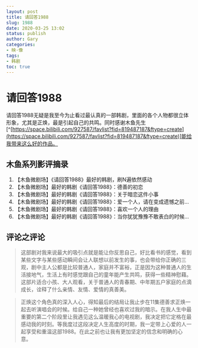 ```yaml
---
layout: post
title: 请回答1988
slug: 1988
date: 2020-03-25 13:02
status: publish
author: Gary
categories: 
- 映·像
tags: 
- 韩剧
toc: true
---
```


# 请回答1988

请回答1988无疑是我至今为止看过最认真的一部韩剧，里面的各个人物都很立体形象，尤其是正焕，最是引起自己的共鸣。同时感谢木鱼先生[^[https://space.bilibili.com/927587/favlist?fid=819487187&ftype=create](https://space.bilibili.com/927587/favlist?fid=819487187&ftype=create)]能给我带来这么好的作品。
<!--more-->

## 木鱼系列影评摘录

1. 【木鱼微剧场】《请回答1988》最好的韩剧，刷N遍依然感动
2. 【木鱼微剧场】最好的韩剧《请回答1988》：德善的初恋
3. 【木鱼微剧场】最好的韩剧《请回答1988》：关于暗恋这件小事
4. 【木鱼微剧场】最好的韩剧《请回答1988》：爱一个人，请在变成遗憾之前…
5. 【木鱼微剧场】最好的韩剧《请回答1988》：喜欢一个人的理由
6. 【木鱼微剧场】最好的韩剧《请回答1988》：当你犹犹豫豫不敢表白的时候…

## 评论之评论

> 这部剧对我来说最大的吸引点就是能让你反思自己，好比看书的感觉，看到某些文字与某些感动瞬间会让人联想以前发生的事，也会带给你正确的三观，剧中主人公都是比较普通人，家庭并不富裕，正是因为这种普通人的生活接地气，生活上有时感觉跟自己的童年能产生共鸣，获得一些精神慰藉。这部片适合小孩、大人观看，关于普通人的青春期、中年期五户家庭的点滴成长，诠释了什么亲情、友情、爱情的真善美。


> 正焕这个角色真的深入人心，得知最后的结局让我止步在11集德善求正焕一起去听演唱会的时候。给自己一种她曾经也喜欢过我的暗示。在我人生中最重要的第二个阶段里让我遇见这么温暖我心的电视剧，我决定把它定格在最感动我的时刻。等我度过这段决定人生高度的时期，我一定带上心爱的人一起享受和重温这部1988。在此之前也让我有更加坚定的信念和明确的心意。